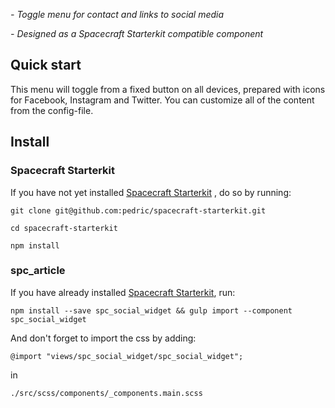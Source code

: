 *- Toggle menu for contact and links to social media*

*- Designed as a Spacecraft Starterkit compatible component*

## Quick start
This menu will toggle from a fixed button on all devices, prepared with icons for Facebook, Instagram and Twitter. You can customize all of the content from the config-file.

## Install

### Spacecraft Starterkit
If you have not yet installed [Spacecraft Starterkit](https://github.com/pedric/spacecraft-starterkit) , do so by running:

`git clone git@github.com:pedric/spacecraft-starterkit.git`

`cd spacecraft-starterkit`

`npm install`

### spc_article
If you have already installed [Spacecraft Starterkit](https://github.com/pedric/spacecraft-starterkit), run:

`npm install --save spc_social_widget && gulp import --component spc_social_widget`

And don't forget to import the css by adding:

`@import "views/spc_social_widget/spc_social_widget";`

in

`./src/scss/components/_components.main.scss`